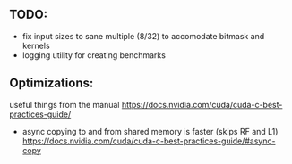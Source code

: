 ## TODO:
* fix input sizes to sane multiple (8/32) to accomodate bitmask and kernels
* logging utility for creating benchmarks

## Optimizations:
useful things from the manual https://docs.nvidia.com/cuda/cuda-c-best-practices-guide/

* async copying to and from shared memory is faster (skips RF and L1) https://docs.nvidia.com/cuda/cuda-c-best-practices-guide/#async-copy

